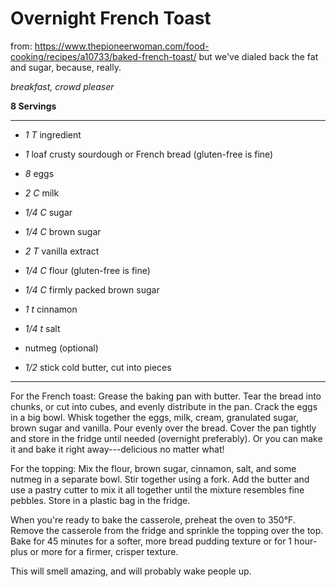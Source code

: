 # Overnight French Toast

from: https://www.thepioneerwoman.com/food-cooking/recipes/a10733/baked-french-toast/
but we've dialed back the fat and sugar, because, really.

*breakfast, crowd pleaser*

**8 Servings**

---

- *1 T* ingredient

- *1* loaf crusty sourdough or French bread (gluten-free is fine)
- *8* eggs
- *2 C* milk
- *1/4 C* sugar
- *1/4 C* brown sugar
- *2 T* vanilla extract
- *1/4 C* flour (gluten-free is fine)
- *1/4 C* firmly packed brown sugar
- *1 t* cinnamon
- *1/4 t* salt
- nutmeg (optional)
- *1/2* stick cold butter, cut into pieces

---

For the French toast: Grease the baking pan with butter. Tear the bread into
chunks, or cut into cubes, and evenly distribute in the pan. Crack the eggs in
a big bowl. Whisk together the eggs, milk, cream, granulated sugar, brown sugar
and vanilla. Pour evenly over the bread. Cover the pan tightly and store in the
fridge until needed (overnight preferably). Or you can make it and bake it
right away---delicious no matter what!

For the topping: Mix the flour, brown sugar, cinnamon, salt, and some nutmeg in
a separate bowl. Stir together using a fork. Add the butter and use a pastry
cutter to mix it all together until the mixture resembles fine pebbles. Store
in a plastic bag in the fridge.

When you're ready to bake the casserole, preheat the oven to 350°F. Remove the
casserole from the fridge and sprinkle the topping over the top. Bake for 45
minutes for a softer, more bread pudding texture or for 1 hour-plus or more for
a firmer, crisper texture.

This will smell amazing, and will probably wake people up.
